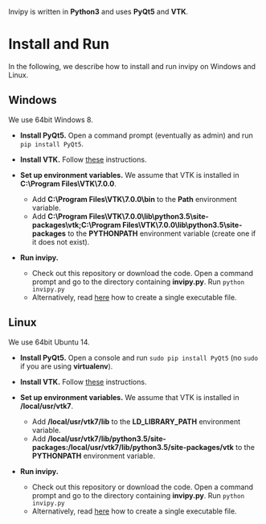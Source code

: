 Invipy is written in **Python3** and uses **PyQt5** and **VTK**.

# Install and Run

In the following, we describe how to install and run invipy on Windows and Linux.

## Windows

We use 64bit Windows 8.

* **Install PyQt5.** Open a command prompt (eventually as admin) and run `pip install PyQt5`.

* **Install VTK.** Follow [these](doc/install_vtk_win.md) instructions.

* **Set up environment variables.** We assume that VTK is installed in **C:\Program Files\VTK\7.0.0**.
  * Add **C:\Program Files\VTK\7.0.0\bin** to the **Path** environment variable.
  * Add **C:\Program Files\VTK\7.0.0\lib\python3.5\site-packages\vtk;C:\Program Files\VTK\7.0.0\lib\python3.5\site-packages** to the **PYTHONPATH** environment variable (create one if it does not exist).

* **Run invipy.**
  * Check out this repository or download the code. Open a command prompt and go to the directory containing **invipy.py**. Run `python invipy.py`
  * Alternatively, read [here](doc/single_executable_file.md) how to create a single executable file.


## Linux

We use 64bit Ubuntu 14.

* **Install PyQt5.** Open a console and run `sudo pip install PyQt5` (no `sudo` if you are using **virtualenv**).

* **Install VTK.** Follow [these](doc/install_vtk_linux.md) instructions.

* **Set up environment variables.** We assume that VTK is installed in **/local/usr/vtk7**.
  * Add **/local/usr/vtk7/lib** to the **LD_LIBRARY_PATH** environment variable.
  * Add **/local/usr/vtk7/lib/python3.5/site-packages:/local/usr/vtk7/lib/python3.5/site-packages/vtk** to the **PYTHONPATH** environment variable.

* **Run invipy.**
  * Check out this repository or download the code. Open a command prompt and go to the directory containing **invipy.py**. Run `python invipy.py`
  * Alternatively, read [here](doc/single_executable_file.md) how to create a single executable file.
